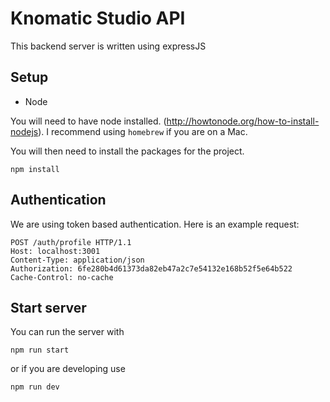 # Knomatic Studio API

This backend server is written using expressJS

## Setup

- Node

You will need to have node installed. (http://howtonode.org/how-to-install-nodejs). I recommend using `homebrew` if you are on a Mac.

You will then need to install the packages for the project.

```
npm install
```

## Authentication

We are using token based authentication. Here is an example request:

```HTTP
POST /auth/profile HTTP/1.1
Host: localhost:3001
Content-Type: application/json
Authorization: 6fe280b4d61373da82eb47a2c7e54132e168b52f5e64b522
Cache-Control: no-cache

```

## Start server

You can run the server with

```
npm run start
```

or if you are developing use

```
npm run dev
```
